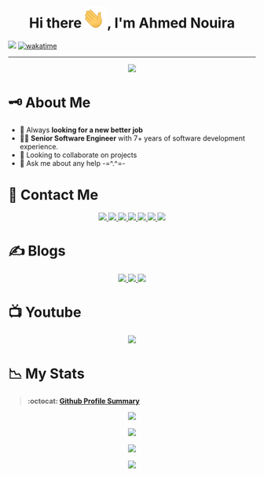 <h1 align="center">Hi there <img width="45" src="waving_hand.gif" alt="hand" />, I'm Ahmed Nouira </h1>

![](https://komarev.com/ghpvc/?username=ahmnouira-st&style=flat&label=PROFILE+VIEWS&color=blue)
[![wakatime](https://wakatime.com/badge/user/46b90438-4acb-4c78-9d39-dcc04f80c6ce.svg)](https://wakatime.com/@46b90438-4acb-4c78-9d39-dcc04f80c6ce)

---

<p align ="center">
  <a href="https://discord.com/users/821714984924086283">
    <img src="https://lanyard.cnrad.dev/api/821714984924086283" />
  </a>
</p>

# 🗝️ About Me

- 💼 Always <b>looking for a new better job</b>
- 👨‍💻 <b>Senior Software Engineer</b> with 7+ years of software development experience.
- 👯 Looking to collaborate on projects
- 💬 Ask me about any help -=^.^=-

# 🤝 Contact Me

<p align="center">  
  
</p>

<p align ="center">
  
  <a href="https://wa.me/21624272897" role="whatsapp">
  <img src="https://img.shields.io/badge/-WhatsApp-14a800?style=for-the-badge&logo=whatsapp&logoColor=white" />
  </a>
  
  <a href ="https://www.upwork.com/freelancers/~014b1fd967be5fa755?viewMode=1" role="upwork">
  <img src="https://img.shields.io/badge/-Upwork-14a800?style=for-the-badge&logo=Upwork&logoColor=white"/>
  </a>
  <a href ="https://discord.gg/raDKEF3gbG" role="join discord">
  <img src="https://img.shields.io/badge/-Discord-7289da?style=for-the-badge&logo=Discord&logoColor=white"/>
  </a>
    <a href ="https://join.skype.com/invite/Fd1B3SvLPPTF" role="Skype">
  <img src="https://img.shields.io/badge/-Skype-00aff0?style=for-the-badge&logo=Skype&logoColor=white"/>
  </a>
  <a href ="https://twitter.com/ahmnouira" role="Twitter">
  <img src="https://img.shields.io/badge/-Twitter-1DA1F2?style=for-the-badge&logo=Twitter&logoColor=white"/>
  </a>
  <a href ="https://www.linkedin.com/in/ahmnouira/" role="LinkedIn">
  <img src="https://img.shields.io/badge/-LinkedIN-0A66C2?style=for-the-badge&logo=LinkedIn&logoColor=white"/>
  </a>
   <a href ="https://www.facebook.com/ahmed.nouira.7792/">
  <img src="https://img.shields.io/badge/-Facebook-1877F2?style=for-the-badge&logo=Facebook&logoColor=white"/>
  </a>
</p>

# ✍️ Blogs

<p align ="center">
  <a href="https://www.instructables.com/member/ahmnouira/">
  <img src="https://img.shields.io/badge/-instructables.com-333?style=for-the-badge&logo=instructables&logoColor=#faac18"/>
  </a>
  <a href="https://dev.to/ahmnouira">
  <img src="https://img.shields.io/badge/-DEV.to-000?style=for-the-badge&logo=dev.to&logoColor=white"/>
  </a>
   <a href="https://medium.com/@ahmnouira">
  <img src="https://img.shields.io/badge/-Medium-000?style=for-the-badge&logo=Medium&logoColor=white"/>
  </a>
 </p>

# 📺 Youtube

<p align ="center">
 <a href ="https://www.youtube.com/@ahmnouira?sub_confirmation=1" role="Youtube">
  <img src="https://img.shields.io/badge/-Youtube-fe0002?style=for-the-badge&logo=Youtube&logoColor=f4fffc"/>
  </a>  
</p>

# 📉 My Stats

> **:octocat: [Github Profile Summary](https://profile-summary-for-github.com/user/ahmnouira)**

<p align="center" >
  <a href="https://github-readme-streak-stats.herokuapp.com?user=ahmnouira&theme=github_dark">
  <img src="https://github-readme-streak-stats.herokuapp.com?user=ahmnouira&theme=github_dark" />
</a>
</p>

<p align="center" >
<a href="https://wakatime.com/@ahmnouira" target="\_blank">
    <img src="https://github-readme-stats.vercel.app/api/wakatime?username=ahmnouira&v=2&langs_count=25&custom_title=Where%20I%20spent%20my%20time&theme=github_dark&count_private=true&count_private=true&border_radius=8&border_color=#212121%22%20alt=%22%F0%9F%92%BB%20My%20Top%2010%20%F0%9F%94%9D alt="Where I spend my time" />
</p>

<p align="center" >
<a href="https://github-readme-stats.vercel.app/api?username=ahmnouira&count_private=true&show_icons=true&theme=github_dark&include_all_commits=true&langs_count=10&border_radius=8&border_color=#212121">
    <img src="https://github-readme-stats.vercel.app/api?username=ahmnouira&count_private=true&show_icons=true&theme=github_dark&include_all_commits=true&langs_count=10&border_radius=8&border_color=#212121" />
  </a>
</p>

<p align="center">
<a href="https://github-readme-stats.vercel.app/api/top-langs/?username=ahmnouira&layout=compact&langs_count=25&hide=Mako&theme=github_dark&count_private=true&border_radius=8&border_color=#212121">
  <img  src="https://github-readme-stats.vercel.app/api/top-langs/?username=ahmnouira&layout=compact&langs_count=25&hide=Mako&theme=github_dark&count_private=true&border_radius=8&border_color=#212121" />
</a>
</p>
